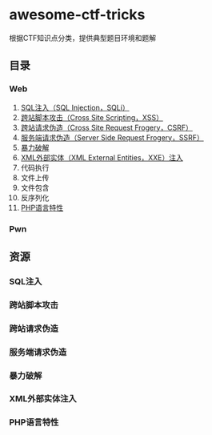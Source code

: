 # awesome-ctf-tricks
根据CTF知识点分类，提供典型题目环境和题解

## 目录

### Web

1. [SQL注入（SQL Injection，SQLi）](#SQL注入)
2. [跨站脚本攻击（Cross Site Scripting，XSS）](#跨站脚本攻击)
3. [跨站请求伪造（Cross Site Request Frogery，CSRF）](#跨站请求伪造)
4. [服务端请求伪造（Server Side Request Frogery，SSRF）](#服务端请求伪造)
5. [暴力破解](#暴力破解)
6. [XML外部实体（XML External Entities，XXE）注入](#XML外部实体注入)
7. 代码执行
8. 文件上传
9. 文件包含
10. 反序列化
11. [PHP语言特性](#PHP语言特性)

### Pwn

## 资源

### SQL注入

### 跨站脚本攻击

### 跨站请求伪造

### 服务端请求伪造

### 暴力破解

### XML外部实体注入

### PHP语言特性
